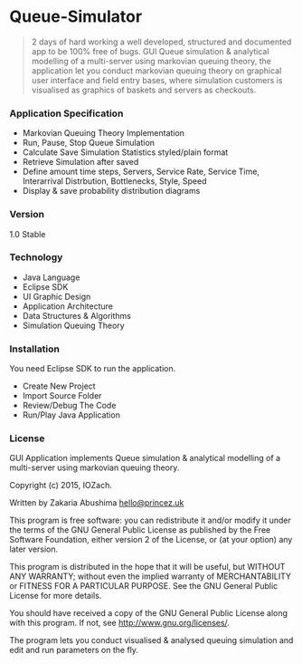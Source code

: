 # Queue-Simulator
> 2 days of hard working a well developed, structured and documented app to be 100% free of bugs.
> GUI Queue simulation &amp; analytical modelling of a multi-server using markovian queuing theory,
> the application let you conduct markovian queuing theory on graphical user interface and field entry bases,
> where simulation customers is visualised as graphics of baskets and servers as checkouts. 

### Application Specification

- Markovian Queuing Theory Implementation
- Run, Pause, Stop Queue Simulation
- Calculate Save Simulation Statistics styled/plain format
- Retrieve Simulation after saved
- Define amount time steps, Servers, Service Rate, Service Time, 
Interarrival Distrbution, Bottlenecks, Style, Speed
- Display & save probability distribution diagrams 

### Version 

1.0 Stable

### Technology

- Java Language
- Eclipse SDK
- UI Graphic Design
- Application Architecture
- Data Structures & Algorithms
- Simulation Queuing Theory

### Installation

You need Eclipse SDK to run the application.
- Create New Project
- Import Source Folder
- Review/Debug The Code 
- Run/Play Java Application

### License

GUI Application implements Queue simulation & analytical modelling of a multi-server using markovian queuing theory.

Copyright (c) 2015, IOZach.

Written by Zakaria Abushima <hello@princez.uk>

This program is free software: you can redistribute it and/or modify
it under the terms of the GNU General Public License as published by
the Free Software Foundation, either version 2 of the License, or
(at your option) any later version.

This program is distributed in the hope that it will be useful,
but WITHOUT ANY WARRANTY; without even the implied warranty of
MERCHANTABILITY or FITNESS FOR A PARTICULAR PURPOSE.  See the
GNU General Public License for more details.

You should have received a copy of the GNU General Public License
along with this program.  If not, see <http://www.gnu.org/licenses/>.

The program lets you conduct visualised & analysed queuing simulation and edit and run parameters
on the fly.
